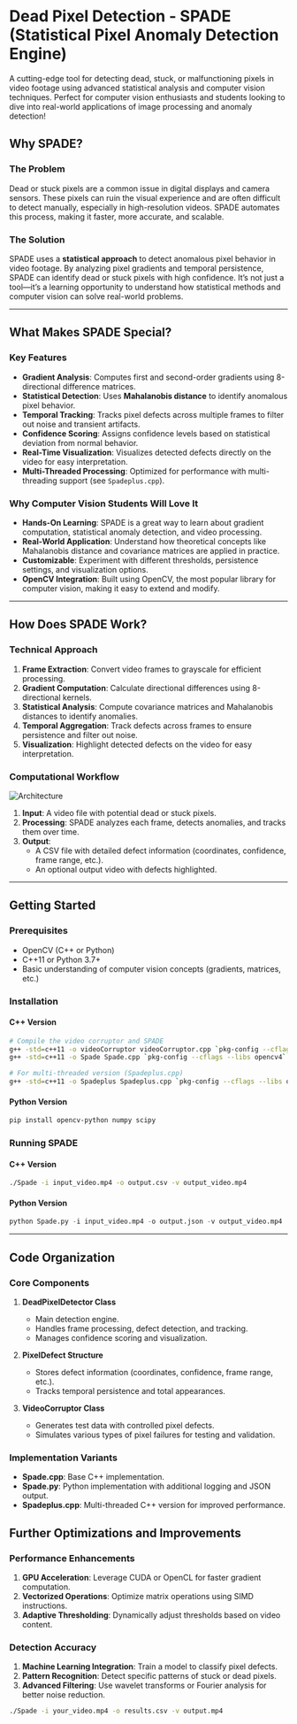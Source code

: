 # Dead Pixel Detection - SPADE (Statistical Pixel Anomaly Detection Engine)

A cutting-edge tool for detecting dead, stuck, or malfunctioning pixels in video footage using advanced statistical analysis and computer vision techniques. Perfect for computer vision enthusiasts and students looking to dive into real-world applications of image processing and anomaly detection!

## Why SPADE?

### The Problem
Dead or stuck pixels are a common issue in digital displays and camera sensors. These pixels can ruin the visual experience and are often difficult to detect manually, especially in high-resolution videos. SPADE automates this process, making it faster, more accurate, and scalable.

### The Solution
SPADE uses a **statistical approach** to detect anomalous pixel behavior in video footage. By analyzing pixel gradients and temporal persistence, SPADE can identify dead or stuck pixels with high confidence. It’s not just a tool—it’s a learning opportunity to understand how statistical methods and computer vision can solve real-world problems.

---

## What Makes SPADE Special?

### Key Features
- **Gradient Analysis**: Computes first and second-order gradients using 8-directional difference matrices.
- **Statistical Detection**: Uses **Mahalanobis distance** to identify anomalous pixel behavior.
- **Temporal Tracking**: Tracks pixel defects across multiple frames to filter out noise and transient artifacts.
- **Confidence Scoring**: Assigns confidence levels based on statistical deviation from normal behavior.
- **Real-Time Visualization**: Visualizes detected defects directly on the video for easy interpretation.
- **Multi-Threaded Processing**: Optimized for performance with multi-threading support (see `Spadeplus.cpp`).

### Why Computer Vision Students Will Love It
- **Hands-On Learning**: SPADE is a great way to learn about gradient computation, statistical anomaly detection, and video processing.
- **Real-World Application**: Understand how theoretical concepts like Mahalanobis distance and covariance matrices are applied in practice.
- **Customizable**: Experiment with different thresholds, persistence settings, and visualization options.
- **OpenCV Integration**: Built using OpenCV, the most popular library for computer vision, making it easy to extend and modify.

---

## How Does SPADE Work?

### Technical Approach
1. **Frame Extraction**: Convert video frames to grayscale for efficient processing.
2. **Gradient Computation**: Calculate directional differences using 8-directional kernels.
3. **Statistical Analysis**: Compute covariance matrices and Mahalanobis distances to identify anomalies.
4. **Temporal Aggregation**: Track defects across frames to ensure persistence and filter out noise.
5. **Visualization**: Highlight detected defects on the video for easy interpretation.

### Computational Workflow

![Architecture](../assets/ex13-arch.png)

1. **Input**: A video file with potential dead or stuck pixels.
2. **Processing**: SPADE analyzes each frame, detects anomalies, and tracks them over time.
3. **Output**: 
   - A CSV file with detailed defect information (coordinates, confidence, frame range, etc.).
   - An optional output video with defects highlighted.

---

## Getting Started

### Prerequisites
- OpenCV (C++ or Python)
- C++11 or Python 3.7+
- Basic understanding of computer vision concepts (gradients, matrices, etc.)

### Installation
#### C++ Version
```bash
# Compile the video corruptor and SPADE
g++ -std=c++11 -o videoCorruptor videoCorruptor.cpp `pkg-config --cflags --libs opencv4`
g++ -std=c++11 -o Spade Spade.cpp `pkg-config --cflags --libs opencv4`

# For multi-threaded version (Spadeplus.cpp)
g++ -std=c++11 -o Spadeplus Spadeplus.cpp `pkg-config --cflags --libs opencv4` -pthread
```

#### Python Version
```bash
pip install opencv-python numpy scipy
```

### Running SPADE
#### C++ Version
```bash
./Spade -i input_video.mp4 -o output.csv -v output_video.mp4
```

#### Python Version
```python
python Spade.py -i input_video.mp4 -o output.json -v output_video.mp4
```

---

## Code Organization

### Core Components
1. **DeadPixelDetector Class**
   - Main detection engine.
   - Handles frame processing, defect detection, and tracking.
   - Manages confidence scoring and visualization.

2. **PixelDefect Structure**
   - Stores defect information (coordinates, confidence, frame range, etc.).
   - Tracks temporal persistence and total appearances.

3. **VideoCorruptor Class**
   - Generates test data with controlled pixel defects.
   - Simulates various types of pixel failures for testing and validation.

### Implementation Variants
- **Spade.cpp**: Base C++ implementation.
- **Spade.py**: Python implementation with additional logging and JSON output.
- **Spadeplus.cpp**: Multi-threaded C++ version for improved performance.

## Further Optimizations and Improvements

### Performance Enhancements
1. **GPU Acceleration**: Leverage CUDA or OpenCL for faster gradient computation.
2. **Vectorized Operations**: Optimize matrix operations using SIMD instructions.
3. **Adaptive Thresholding**: Dynamically adjust thresholds based on video content.

### Detection Accuracy
1. **Machine Learning Integration**: Train a model to classify pixel defects.
2. **Pattern Recognition**: Detect specific patterns of stuck or dead pixels.
3. **Advanced Filtering**: Use wavelet transforms or Fourier analysis for better noise reduction.


```bash
./Spade -i your_video.mp4 -o results.csv -v output.mp4
``` 